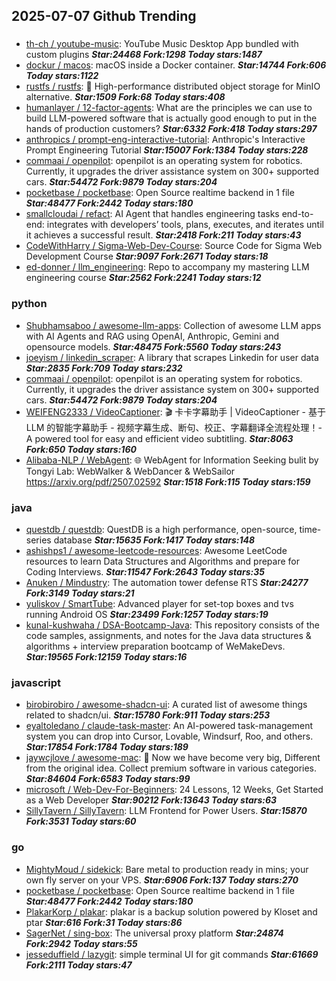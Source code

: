 ## 2025-07-07 Github Trending

### 
* [th-ch / youtube-music](https://github.com/th-ch/youtube-music): YouTube Music Desktop App bundled with custom plugins ***Star:24468 Fork:1298 Today stars:1487***
* [dockur / macos](https://github.com/dockur/macos): macOS inside a Docker container. ***Star:14744 Fork:606 Today stars:1122***
* [rustfs / rustfs](https://github.com/rustfs/rustfs): 🚀 High-performance distributed object storage for MinIO alternative. ***Star:1509 Fork:68 Today stars:408***
* [humanlayer / 12-factor-agents](https://github.com/humanlayer/12-factor-agents): What are the principles we can use to build LLM-powered software that is actually good enough to put in the hands of production customers? ***Star:6332 Fork:418 Today stars:297***
* [anthropics / prompt-eng-interactive-tutorial](https://github.com/anthropics/prompt-eng-interactive-tutorial): Anthropic's Interactive Prompt Engineering Tutorial ***Star:15007 Fork:1384 Today stars:228***
* [commaai / openpilot](https://github.com/commaai/openpilot): openpilot is an operating system for robotics. Currently, it upgrades the driver assistance system on 300+ supported cars. ***Star:54472 Fork:9879 Today stars:204***
* [pocketbase / pocketbase](https://github.com/pocketbase/pocketbase): Open Source realtime backend in 1 file ***Star:48477 Fork:2442 Today stars:180***
* [smallcloudai / refact](https://github.com/smallcloudai/refact): AI Agent that handles engineering tasks end-to-end: integrates with developers’ tools, plans, executes, and iterates until it achieves a successful result. ***Star:2418 Fork:211 Today stars:43***
* [CodeWithHarry / Sigma-Web-Dev-Course](https://github.com/CodeWithHarry/Sigma-Web-Dev-Course): Source Code for Sigma Web Development Course ***Star:9097 Fork:2671 Today stars:18***
* [ed-donner / llm_engineering](https://github.com/ed-donner/llm_engineering): Repo to accompany my mastering LLM engineering course ***Star:2562 Fork:2241 Today stars:12***

### python
* [Shubhamsaboo / awesome-llm-apps](https://github.com/Shubhamsaboo/awesome-llm-apps): Collection of awesome LLM apps with AI Agents and RAG using OpenAI, Anthropic, Gemini and opensource models. ***Star:48475 Fork:5560 Today stars:243***
* [joeyism / linkedin_scraper](https://github.com/joeyism/linkedin_scraper): A library that scrapes Linkedin for user data ***Star:2835 Fork:709 Today stars:232***
* [commaai / openpilot](https://github.com/commaai/openpilot): openpilot is an operating system for robotics. Currently, it upgrades the driver assistance system on 300+ supported cars. ***Star:54472 Fork:9879 Today stars:204***
* [WEIFENG2333 / VideoCaptioner](https://github.com/WEIFENG2333/VideoCaptioner): 🎬 卡卡字幕助手 | VideoCaptioner - 基于 LLM 的智能字幕助手 - 视频字幕生成、断句、校正、字幕翻译全流程处理！- A powered tool for easy and efficient video subtitling. ***Star:8063 Fork:650 Today stars:160***
* [Alibaba-NLP / WebAgent](https://github.com/Alibaba-NLP/WebAgent): 🌐 WebAgent for Information Seeking bulit by Tongyi Lab: WebWalker & WebDancer & WebSailor https://arxiv.org/pdf/2507.02592 ***Star:1518 Fork:115 Today stars:159***

### java
* [questdb / questdb](https://github.com/questdb/questdb): QuestDB is a high performance, open-source, time-series database ***Star:15635 Fork:1417 Today stars:148***
* [ashishps1 / awesome-leetcode-resources](https://github.com/ashishps1/awesome-leetcode-resources): Awesome LeetCode resources to learn Data Structures and Algorithms and prepare for Coding Interviews. ***Star:11547 Fork:2643 Today stars:35***
* [Anuken / Mindustry](https://github.com/Anuken/Mindustry): The automation tower defense RTS ***Star:24277 Fork:3149 Today stars:21***
* [yuliskov / SmartTube](https://github.com/yuliskov/SmartTube): Advanced player for set-top boxes and tvs running Android OS ***Star:23499 Fork:1257 Today stars:19***
* [kunal-kushwaha / DSA-Bootcamp-Java](https://github.com/kunal-kushwaha/DSA-Bootcamp-Java): This repository consists of the code samples, assignments, and notes for the Java data structures & algorithms + interview preparation bootcamp of WeMakeDevs. ***Star:19565 Fork:12159 Today stars:16***

### javascript
* [birobirobiro / awesome-shadcn-ui](https://github.com/birobirobiro/awesome-shadcn-ui): A curated list of awesome things related to shadcn/ui. ***Star:15780 Fork:911 Today stars:253***
* [eyaltoledano / claude-task-master](https://github.com/eyaltoledano/claude-task-master): An AI-powered task-management system you can drop into Cursor, Lovable, Windsurf, Roo, and others. ***Star:17854 Fork:1784 Today stars:189***
* [jaywcjlove / awesome-mac](https://github.com/jaywcjlove/awesome-mac):  Now we have become very big, Different from the original idea. Collect premium software in various categories. ***Star:84604 Fork:6583 Today stars:99***
* [microsoft / Web-Dev-For-Beginners](https://github.com/microsoft/Web-Dev-For-Beginners): 24 Lessons, 12 Weeks, Get Started as a Web Developer ***Star:90212 Fork:13643 Today stars:63***
* [SillyTavern / SillyTavern](https://github.com/SillyTavern/SillyTavern): LLM Frontend for Power Users. ***Star:15870 Fork:3531 Today stars:60***

### go
* [MightyMoud / sidekick](https://github.com/MightyMoud/sidekick): Bare metal to production ready in mins; your own fly server on your VPS. ***Star:6906 Fork:137 Today stars:270***
* [pocketbase / pocketbase](https://github.com/pocketbase/pocketbase): Open Source realtime backend in 1 file ***Star:48477 Fork:2442 Today stars:180***
* [PlakarKorp / plakar](https://github.com/PlakarKorp/plakar): plakar is a backup solution powered by Kloset and ptar ***Star:616 Fork:31 Today stars:86***
* [SagerNet / sing-box](https://github.com/SagerNet/sing-box): The universal proxy platform ***Star:24874 Fork:2942 Today stars:55***
* [jesseduffield / lazygit](https://github.com/jesseduffield/lazygit): simple terminal UI for git commands ***Star:61669 Fork:2111 Today stars:47***
